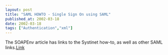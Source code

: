 ```yaml
---
layout: post
title: "SAML HOWTO - Single Sign On using SAML"
published_at: 2002-03-18
date: 2002-03-18
tags: ["Authentication","xml"]
---
```


The SOAPEnv article has links to the Systinet how-to, as well as other SAML links.[Link](http://soapenv.org/article.pl?sid=02/03/08/1121241)  